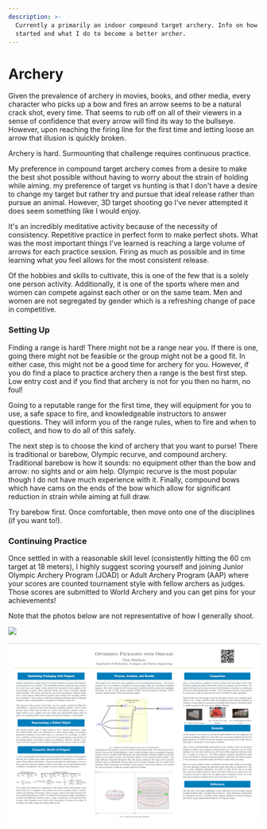 ```yaml
---
description: >-
  Currently a primarily an indoor compound target archery. Info on how to get
  started and what I do to become a better archer.
---
```


# Archery

Given the prevalence of archery in movies, books, and other media, every character who picks up a bow and fires an arrow seems to be a natural crack shot, every time. That seems to rub off on all of their viewers in a sense of confidence that every arrow will find its way to the bullseye. However, upon reaching the firing line  for the first time and letting loose an arrow that illusion is quickly broken.&#x20;

Archery is hard. Surmounting that challenge requires continuous practice.

My preference in compound target archery comes from a desire to make the best shot possible without having to worry about the strain of holding while aiming.  my preference of target vs hunting is that I don't have a desire to change my target but rather try and pursue that ideal release rather than pursue an animal. However, 3D target shooting go I've never attempted it does seem something like I would enjoy.

It's an incredibly meditative activity because of the necessity of consistency. Repetitive practice in perfect form to make perfect shots. What was the most important things I've learned is reaching a large volume of arrows for each practice session.  Firing as much as possible and in time learning what you feel allows for the most consistent release. &#x20;

Of the hobbies and skills to cultivate, this is one of the few that is a solely one person activity. Additionally, it is one of the sports where men and women can compete against each other or on the same team. Men and women are not segregated by gender which is a refreshing change of pace in competitive.&#x20;

### Setting Up

Finding a range is hard! There might not be a range near you. If there is one, going there might not be feasible or the group might not be a good fit. In either case, this might not be a good time for archery for you. However, if you do find a place to practice archery then a range is the best first step. Low entry cost and if you find that archery is not for you then no harm, no foul!&#x20;

Going to a reputable range for the first time, they will equipment for you to use, a safe space to fire, and knowledgeable instructors to answer questions. They will inform you of the range rules, when to fire and when to collect, and how to do all of this safely.&#x20;

The next step is to choose the kind of archery that you want to purse! There is traditional or barebow, Olympic recurve, and compound archery. Traditional barebow is how it sounds: no equipment other than the bow and arrow: no sights and or aim help. Olympic recurve is the most popular though I do not have much experience with it. Finally, compound bows which have cams on the ends of the bow which allow for significant reduction in strain while aiming at full draw.&#x20;

Try barebow first. Once comfortable, then move onto one of the disciplines (if you want to!). &#x20;

### Continuing Practice

Once settled in with a reasonable skill level (consistently hitting the 60 cm target at 18 meters), I highly suggest scoring yourself and joining Junior Olympic Archery Program (JOAD) or Adult Archery Program (AAP) where your scores are counted tournament style with fellow archers as judges. Those scores are submitted to World Archery and you can get pins for your achievements!

Note that the photos below are not representative of how I generally shoot.&#x20;

![](<../.gitbook/assets/image (5).png>)

![](<../.gitbook/assets/image (4).png>)
